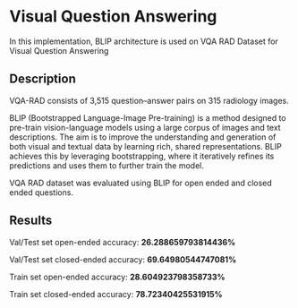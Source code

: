 
# Visual Question Answering

In this implementation, BLIP architecture is used on VQA RAD Dataset for Visual Question Answering

## Description

VQA-RAD consists of 3,515 question–answer pairs on 315 radiology images.

BLIP (Bootstrapped Language-Image Pre-training) is a method designed to pre-train vision-language models using a large corpus of images and text descriptions. The aim is to improve the understanding and generation of both visual and textual data by learning rich, shared representations. BLIP achieves this by leveraging bootstrapping, where it iteratively refines its predictions and uses them to further train the model.

VQA RAD dataset was evaluated using BLIP for open ended and closed ended questions.

## Results

Val/Test set open-ended accuracy: **26.288659793814436%**

Val/Test set closed-ended accuracy: **69.64980544747081%**

Train set open-ended accuracy: **28.604923798358733%**

Train set closed-ended accuracy: **78.72340425531915%**

